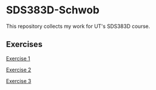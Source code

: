 # SDS383D-Schwob

This repository collects my work for UT's SDS383D course.

## Exercises

<a href="https://github.com/michaelschwob/SDS383D-Schwob/blob/main/exercises/Exercise%201/Michael_Schwob_SDS383D_HW_1.pdf">Exercise 1</a>

<a href="https://github.com/michaelschwob/SDS383D-Schwob/blob/main/exercises/Exercise%202/Michael_Schwob_SDS383D_HW_2.pdf">Exercise 2</a>

<a href="https://github.com/michaelschwob/SDS383D-Schwob/blob/main/exercises/Exercise%203/Michael_Schwob_SDS383D_HW_3.pdf">Exercise 3</a>
